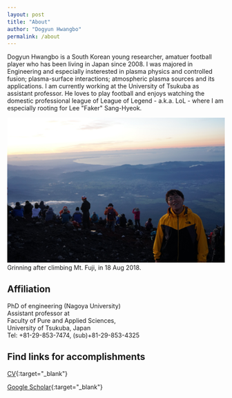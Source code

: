 ```yaml
---
layout: post
title: "About"
author: "Dogyun Hwangbo"
permalink: /about
---
```

Dogyun Hwangbo is a South Korean young researcher, amatuer football player who has been living in Japan since 2008. I was majored in Engineering and especially insterested in plasma physics and controlled fusion; plasma-surface interactions; atmospheric plasma sources and its applications. I am currently working at the University of Tsukuba as assistant professor. He loves to play football and enjoys watching the domestic professional league of League of Legend - a.k.a. LoL - where I am especially rooting for Lee "Faker" Sang-Hyeok.  

![pic](../assets/img/profile.jpg)Grinning after climbing Mt. Fuji, in 18 Aug 2018.  

## Affiliation  

PhD of engineering (Nagoya University)  
Assistant professor at  
Faculty of Pure and Applied Sciences,  
University of Tsukuba, Japan  
Tel: +81-29-853-7474, (sub)+81-29-853-4325  

## Find links for accomplishments

[CV](https://u.pcloud.link/publink/show?code=XZHGCrVZo6NW8Ub8528f5efKgFCxX5ctW41X){:target="_blank"}

[Google Scholar](https://scholar.google.co.jp/citations?user=7m9WB2wAAAAJ&hl=en&oi=ao){:target="_blank"}
